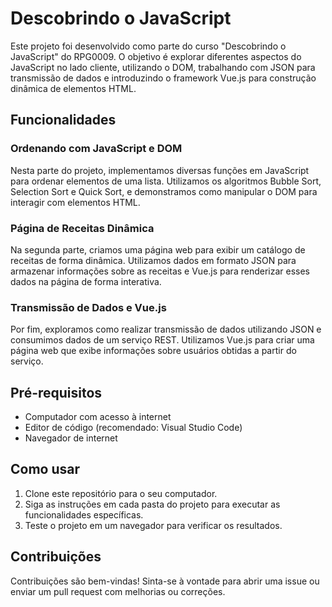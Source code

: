 # Descobrindo o JavaScript

Este projeto foi desenvolvido como parte do curso "Descobrindo o JavaScript" do RPG0009. O objetivo é explorar diferentes aspectos do JavaScript no lado cliente, utilizando o DOM, trabalhando com JSON para transmissão de dados e introduzindo o framework Vue.js para construção dinâmica de elementos HTML.

## Funcionalidades

### Ordenando com JavaScript e DOM

Nesta parte do projeto, implementamos diversas funções em JavaScript para ordenar elementos de uma lista. Utilizamos os algoritmos Bubble Sort, Selection Sort e Quick Sort, e demonstramos como manipular o DOM para interagir com elementos HTML.

### Página de Receitas Dinâmica

Na segunda parte, criamos uma página web para exibir um catálogo de receitas de forma dinâmica. Utilizamos dados em formato JSON para armazenar informações sobre as receitas e Vue.js para renderizar esses dados na página de forma interativa.

### Transmissão de Dados e Vue.js

Por fim, exploramos como realizar transmissão de dados utilizando JSON e consumimos dados de um serviço REST. Utilizamos Vue.js para criar uma página web que exibe informações sobre usuários obtidas a partir do serviço.

## Pré-requisitos

- Computador com acesso à internet
- Editor de código (recomendado: Visual Studio Code)
- Navegador de internet

## Como usar

1. Clone este repositório para o seu computador.
2. Siga as instruções em cada pasta do projeto para executar as funcionalidades específicas.
3. Teste o projeto em um navegador para verificar os resultados.

## Contribuições

Contribuições são bem-vindas! Sinta-se à vontade para abrir uma issue ou enviar um pull request com melhorias ou correções.
